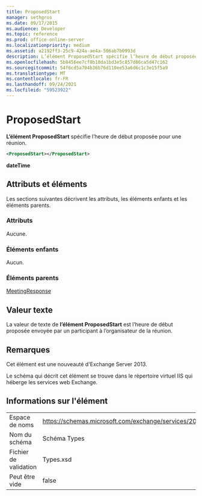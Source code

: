 ```yaml
---
title: ProposedStart
manager: sethgros
ms.date: 09/17/2015
ms.audience: Developer
ms.topic: reference
ms.prod: office-online-server
ms.localizationpriority: medium
ms.assetid: a2192ff3-25c9-424a-ae4a-506ab7b0993d
description: L’élément ProposedStart spécifie l’heure de début proposée pour une réunion.
ms.openlocfilehash: 5b8456ee7cf8b10da1bd3e5c857d86ca5d47c162
ms.sourcegitcommit: 54f6cd5a704b36b76d110ee53a6d6c1c3e15f5a9
ms.translationtype: MT
ms.contentlocale: fr-FR
ms.lasthandoff: 09/24/2021
ms.locfileid: "59523922"
---
```

# <a name="proposedstart"></a>ProposedStart

**L’élément ProposedStart** spécifie l’heure de début proposée pour une réunion. 
  
```XML
<ProposedStart></ProposedStart>
```

 **dateTime**
## <a name="attributes-and-elements"></a>Attributs et éléments

Les sections suivantes décrivent les attributs, les éléments enfants et les éléments parents.
  
### <a name="attributes"></a>Attributs

Aucune.
  
### <a name="child-elements"></a>Éléments enfants

Aucun.
  
### <a name="parent-elements"></a>Éléments parents

[MeetingResponse](meetingresponse.md)
  
## <a name="text-value"></a>Valeur texte

La valeur de texte de **l’élément ProposedStart** est l’heure de début proposée envoyée par un participant à l’organisateur de la réunion. 
  
## <a name="remarks"></a>Remarques

Cet élément est une nouveauté d'Exchange Server 2013.
  
Le schéma qui décrit cet élément se trouve dans le répertoire virtuel IIS qui héberge les services web Exchange.
  
## <a name="element-information"></a>Informations sur l'élément

|||
|:-----|:-----|
|Espace de noms  <br/> |https://schemas.microsoft.com/exchange/services/2006/types  <br/> |
|Nom du schéma  <br/> |Schéma Types  <br/> |
|Fichier de validation  <br/> |Types.xsd  <br/> |
|Peut être vide  <br/> |false  <br/> |
   

